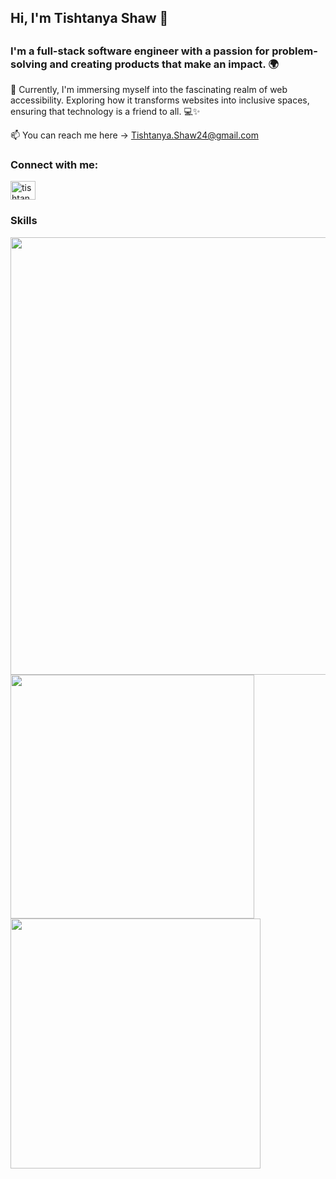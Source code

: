 <h2>Hi, I'm Tishtanya Shaw 🌺 <h2>  <h3>I'm a full-stack software engineer with a passion for problem-solving and creating products that make an impact. 🌍 </h3>

🌱 Currently, I'm immersing myself into the fascinating realm of web accessibility. Exploring how it transforms websites into inclusive spaces, ensuring that technology is a friend to all. 💻✨

📫 You can reach me here -> Tishtanya.Shaw24@gmail.com

<h3 align="left">Connect with me:</h3>
<p align="left">
<a href="https://linkedin.com/in/TishShaw" target="blank"><img align="center" src="https://raw.githubusercontent.com/rahuldkjain/github-profile-readme-generator/master/src/images/icons/Social/linked-in-alt.svg" alt="tishtanya-shaw" height="30" width="40" /></a>
</p>

<h3 align="left">Skills</h3>
<img align="center" width="700" src="https://skills.thijs.gg/icons?i=js,html,css,tailwind,react,redux,express,nodejs,django,mongodb,postgres&theme=dark">
<img align="center" width="390" src="https://skills.thijs.gg/icons?i=postgres,heroku,linux,git,github,figma&theme=dark">


<img width="400px" src="https://github-readme-stats.vercel.app/api?username=tishshaw&show_icons=true&theme=transparent">
